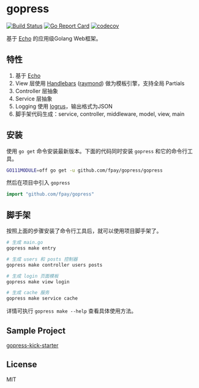 # gopress

[![Build Status](https://travis-ci.org/fpay/gopress.svg)](https://travis-ci.org/fpay/gopress)
[![Go Report Card](https://goreportcard.com/badge/github.com/fpay/gopress)](https://goreportcard.com/report/github.com/fpay/gopress)
[![codecov](https://codecov.io/gh/fpay/gopress/branch/master/graph/badge.svg)](https://codecov.io/gh/fpay/gopress)

基于 [Echo](https://echo.labstack.com/) 的应用级Golang Web框架。

## 特性

1. 基于 [Echo](https://echo.labstack.com/)
2. View 层使用 [Handlebars](http://handlebarsjs.com/) ([raymond](https://github.com/aymerick/raymond)) 做为模板引擎，支持全局 Partials
3. Controller 层抽象
4. Service 层抽象
5. Logging 使用 [logrus](https://github.com/sirupsen/logrus)，输出格式为JSON
6. 脚手架代码生成：service, controller, middleware, model, view, main

## 安装

使用 `go get` 命令安装最新版本。下面的代码同时安装 `gopress` 和它的命令行工具。

```sh
GO111MODULE=off go get -u github.com/fpay/gopress/gopress
```

然后在项目中引入 `gopress`

```go
import "github.com/fpay/gopress"
```

## 脚手架

按照上面的步骤安装了命令行工具后，就可以使用项目脚手架了。

```sh
# 生成 main.go
gopress make entry

# 生成 users 和 posts 控制器
gopress make controller users posts

# 生成 login 页面模板
gopress make view login

# 生成 cache 服务
gopress make service cache
```

详情可执行 `gopress make --help` 查看具体使用方法。

## Sample Project

[gopress-kick-starter](https://github.com/jerray/gopress-kick-starter)

## License

MIT
